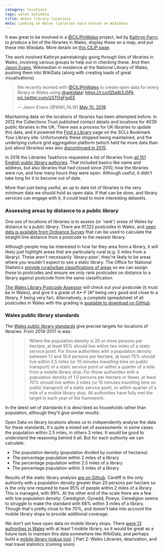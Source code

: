 ```yaml
---
category: locations
tags: wales wikidata
title: Wales library locations
meta: Looking at Wales libraries data hosted on WikiData
---
```


It was great to be involved in a [@CILIPinWales](https://twitter.com/CILIPinWales) project, led by [Kathryn Parry](https://twitter.com/kathrynparry1), to produce a list of the libraries in Wales, display these on a map, and put these into Wikidata. More details on [this CILIP page](https://www.cilip.org.uk/members/group_content_view.asp?group=200145&id=733577).

The work involved Kathryn painstakingly going through lists of libraries in Wales, involving various groups to help out in checking these. And then [Jason Evans](https://twitter.com/WIKI_NLW), Wikimedian in residence at the National Library of Wales, pushing them into WikiData (along with creating loads of great visualisations).

<blockquote class="twitter-tweet" data-lang="en"><p lang="en" dir="ltr">We recently worked with <a href="https://twitter.com/CILIPinWales?ref_src=twsrc%5Etfw">@CILIPinWales</a> to create open data for every library in Wales using <a href="https://twitter.com/wikidata?ref_src=twsrc%5Etfw">@wikidata</a>! <a href="https://t.co/Q5a8t3J5Pk">https://t.co/Q5a8t3J5Pk</a> <a href="https://t.co/zGTOgFgxEE">pic.twitter.com/zGTOgFgxEE</a></p>&mdash; Jason Evans (@WIKI_NLW) <a href="https://twitter.com/WIKI_NLW/status/994592370426511361?ref_src=twsrc%5Etfw">May 10, 2018</a></blockquote>
<script async src="https://platform.twitter.com/widgets.js" charset="utf-8"></script>

Maintaining data on the locations of libraries has been attempted before. In 2012 the Collections Trust published contact details and locations for 4039 public libraries in the UK. There was a process for UK libraries to update this data, and it powered the [Find a Library](http://www.bookmarkyourlibrary.org.uk/find-a-library) page on the SCLs Bookmark Your Library site. Unfortunately these stopped being maintained, and the underlying culture grid aggregation platform (which held far more data than just about libraries) was also [discontinued in 2015](https://www.museumscomputergroup.org.uk/culture-grid/).

In 2016 the Libraries Taskforce requested a list of libraries from [all 151 English public library authories](https://www.gov.uk/government/publications/public-libraries-in-england-basic-dataset). 
That included basics like name and address, but also libraries that had closed since 2010, how the libraries were run, and how many hours they were open. Although useful, it didn't take long for it to become out of date.

More than just being useful, an up to date list of libraries is the very minimum data we should hold as open data. If that can be done, and library services can engage with it, it could lead to more interesting datasets.

### Assessing areas by distance to a public library

One use of locations of libraries is to assess (or 'rank') areas of Wales by distance to a public library. There are 91,123 postcodes in Wales, and [open data is available from Ordnance Survey](https://www.ordnancesurvey.co.uk/business-and-government/products/code-point-open.html) that can be used to calculate the straight line distance from a postcode to the nearest library.

Although people may be interested in how far they area from a library, it will likely just highlight areas that are particularly rural (e.g. 5 miles from a library). These aren't necessarily 'library-poor', they're likely to be areas where you wouldn't expect to see a static library. The Office for National Statistics [provide rural/urban classifications of areas](https://www.ons.gov.uk/methodology/geography/geographicalproducts/ruralurbanclassifications/2011ruralurbanclassification) so we can assign these to postcodes and ensure we only rank postcodes on distance to a library against postcode from the same classification.

[The Wales Library Postcode Assessor](https://walespostcodes.librarydata.uk) will check out your postcode (it must be in Wales), and give it a grade of A*-F (A* being very good and close to a library, F being very far). Alternatively, a complete spreadsheet of all postcodes in Wales with the grading is [available to download on GitHub]().

### Wales public library standards

The [Wales public library standards](https://gov.wales/topics/culture-tourism-sport/museums-archives-libraries/libraries/public-library-standards/?lang=en) give precise targets for locations of libraries. From 2014-2017 is was:

>> Where the population density is 20 or more persons per hectare, at least 95% should live within two miles of a static service point. For those authorities with a population density between 1.1 and 19.9 persons per hectare, at least 75% should live within 2.5 miles (or 10 minutes travelling time on public transport) of a static service point or within a quarter of a mile from a mobile library stop. For those authorities with a population density of 1.0 persons per hectare or fewer, at  least 70% should live within 3 miles (or 15 minutes travelling time on public transport) of a static service point, or within quarter of a mile of a mobile library stop. All authorities have fully met the target in each year of the framework.

In the latest set of standards it is described as households rather than population, although they'll give similar results.

Open Data on library locations allows us to independently analyse the data for these standards. It's quite a mixed set of assessments: in some cases the population within 2.5 miles, in others 3 miles. It would be good to understand the reasoning behind it all. But for each authority we can calculate: 

- The population density (population divided by number of hectares)
- The percentage population within 2 miles of a library
- The percentage population within 2.5 miles of a library
- The percentage population within 3 miles of a library

Results of the static library analysis [are on Github](https://github.com/LibrariesHacked/wales-librarydata/blob/master/data/libraries/standards.csv). Cardiff is the only authority with a population density greater than 20 persons per hectare so is the only one required to have 95% of people within 2 miles of a library. This is managed, with 99%. At the other end of the scale there are a few with low population density: Ceredigion, Gynedd, Powys. Ceredigion seems to struggle to make the standard with 68% within 3 miles of a library. Though that's pretty close to the 70%, and doesn't take into account the mobile library stops to provide additional coverage.

We don't yet have open data on mobile library stops. There [were 13 authorities in Wales](https://github.com/LibrariesHacked/mobiles-librarydata/blob/master/data/authorities.csv) with at least 1 mobile library, so it would be great as a future task to maintain this data somewhere like WikiData, and perhaps build a [mobile library lookup tool](http://somersetmobiles.librarieshacked.org/).
| 
Part 2: Wales Libraries, deprivation, and real travel statistics (coming soon)